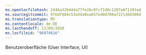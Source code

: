 ```yaml
---
ms.openlocfilehash: 2446a326ddda77fe26c0fcf1d0c1207a8f1393ad
ms.sourcegitcommit: 9f6df084c53a3da0ea657ed0d708a72213683084
ms.translationtype: MT
ms.contentlocale: de-DE
ms.lasthandoff: 12/09/2020
ms.locfileid: "96974616"
---
```

Benutzeroberfläche (User Interface, UI)
